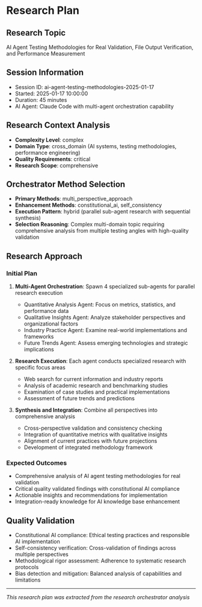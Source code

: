 # Research Plan

## Research Topic
AI Agent Testing Methodologies for Real Validation, File Output Verification, and Performance Measurement

## Session Information
- Session ID: ai-agent-testing-methodologies-2025-01-17
- Started: 2025-01-17 10:00:00
- Duration: 45 minutes
- AI Agent: Claude Code with multi-agent orchestration capability

## Research Context Analysis
- **Complexity Level**: complex
- **Domain Type**: cross_domain (AI systems, testing methodologies, performance engineering)
- **Quality Requirements**: critical
- **Research Scope**: comprehensive

## Orchestrator Method Selection
- **Primary Methods**: multi_perspective_approach
- **Enhancement Methods**: constitutional_ai, self_consistency
- **Execution Pattern**: hybrid (parallel sub-agent research with sequential synthesis)
- **Selection Reasoning**: Complex multi-domain topic requiring comprehensive analysis from multiple testing angles with high-quality validation

## Research Approach

### Initial Plan
1. **Multi-Agent Orchestration**: Spawn 4 specialized sub-agents for parallel research execution
   - Quantitative Analysis Agent: Focus on metrics, statistics, and performance data
   - Qualitative Insights Agent: Analyze stakeholder perspectives and organizational factors
   - Industry Practice Agent: Examine real-world implementations and frameworks
   - Future Trends Agent: Assess emerging technologies and strategic implications

2. **Research Execution**: Each agent conducts specialized research with specific focus areas
   - Web search for current information and industry reports
   - Analysis of academic research and benchmarking studies
   - Examination of case studies and practical implementations
   - Assessment of future trends and predictions

3. **Synthesis and Integration**: Combine all perspectives into comprehensive analysis
   - Cross-perspective validation and consistency checking
   - Integration of quantitative metrics with qualitative insights
   - Alignment of current practices with future projections
   - Development of integrated methodology framework

### Expected Outcomes
- Comprehensive analysis of AI agent testing methodologies for real validation
- Critical quality validated findings with constitutional AI compliance
- Actionable insights and recommendations for implementation
- Integration-ready knowledge for AI knowledge base enhancement

## Quality Validation
- Constitutional AI compliance: Ethical testing practices and responsible AI implementation
- Self-consistency verification: Cross-validation of findings across multiple perspectives
- Methodological rigor assessment: Adherence to systematic research protocols
- Bias detection and mitigation: Balanced analysis of capabilities and limitations

---
*This research plan was extracted from the research orchestrator analysis*